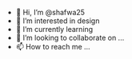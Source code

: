 - 👋 Hi, I’m @shafwa25
- 👀 I’m interested in design
- 🌱 I’m currently learning 
- 💞️ I’m looking to collaborate on ...
- 📫 How to reach me ...

<!---
shafwa25/shafwa25 is a ✨ special ✨ repository because its `README.md` (this file) appears on your GitHub profile.
You can click the Preview link to take a look at your changes.
--->
